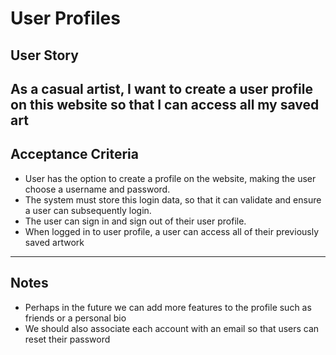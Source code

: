 # User Profiles

## **User Story**
As a casual artist,
I want to create a user profile on this website
so that I can access all my saved art
---

## **Acceptance Criteria**
- User has the option to create a profile on the website, making the user choose a username and password.
- The system must store this login data, so that it can validate and ensure a user can subsequently login.
- The user can sign in and sign out of their user profile.
- When logged in to user profile, a user can access all of their previously saved artwork

---

## **Notes**
- Perhaps in the future we can add more features to the profile such as friends or a personal bio
- We should also associate each account with an email so that users can reset their password 